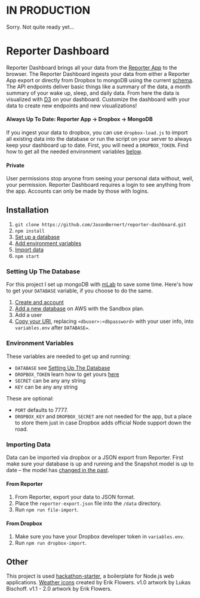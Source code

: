 # IN PRODUCTION

Sorry. Not quite ready yet...

# Reporter Dashboard

Reporter Dashboard brings all your data from the [Reporter App](http://www.reporter-app.com/) to the browser. The Reporter Dashboard ingests your data from either a Reporter App export or directly from Dropbox to mongoDB using the current [schema](https://gist.github.com/dbreunig/9315705). The API endpoints deliver basic things like a summary of the data, a month summary of your wake up, sleep, and daily data. From here the data is visualized with [D3](https://d3js.org/) on your dashboard. Customize the dashboard with your data to create new endpoints and new visualizations!

#### Always Up To Date: Reporter App → Dropbox → MongoDB
If you ingest your data to dropbox, you can use `dropbox-load.js` to import all existing data into the database or run the script on your server to always keep your dashboard up to date. First, you will need a `DROPBOX_TOKEN`. Find how to get all the needed environment variables [below](#environment-variables).

#### Private
User permissions stop anyone from seeing your personal data without, well, your permission. Reporter Dashboard requires a login to see anything from the app. Accounts can only be made by those with logins.

## Installation

1. `git clone https://github.com/JasonBernert/reporter-dashboard.git`
2. `npm install`
3. [Set up a database](#setting-up-the-database)
4. [Add environment variables](#environment-variables)
5. [Import data](#importing-data)
6. `npm start`

### Setting Up The Database

For this project I set up mongoDB with [mLab](https://mlab.com/) to save some time. Here's how to  get your `DATABASE` variable, if you choose to do the same.

1. [Create and account](https://mlab.com/signup/)
2. [Add a new database](https://mlab.com/create/wizard) on AWS with the Sandbox plan.
3. Add a user
4. [Copy your URI](http://docs.mlab.com/connecting/#connect-string), replacing `<dbuser>:<dbpassword>` with your user info, into `variables.env` after `DATABASE=`.

### Environment Variables

These variables are needed to get up and running:
- `DATABASE` see [Setting Up The Database](#setting-up-the-database)
- `DROPBOX_TOKEN` learn how to get yours  [here](http://www.iperiusbackup.net/en/create-dropbox-app-get-authentication-token/)
- `SECRET` can be any any string
- `KEY` can be any any string

These are optional:
- `PORT` defaults to 7777.
- `DROPBOX_KEY` and `DROPBOX_SECRET` are not needed for the app, but a place to store them just in case Dropbox adds official Node support down the road.

### Importing Data

Data can be imported via dropbox or a JSON export from Reporter. First make sure your database is up and running and the Snapshot model is up to date – the model has [changed in the past](https://gist.github.com/dbreunig/9315705#gistcomment-1191718).

#### From Reporter
1. From Reporter, export your data to JSON format.
2. Place the `reporter-export.json` file into the `/data` directory.
3. Run `npm run file-import`.

#### From Dropbox
1. Make sure you have your Dropbox developer token in `variables.env`.
2. Run `npm run dropbox-import`.

## Other
This project is used [hackathon-starter](https://github.com/sahat/hackathon-starter), a boilerplate for Node.js web applications.
[Weather icons](https://erikflowers.github.io/weather-icons/) created by Erik Flowers. v1.0 artwork by Lukas Bischoff. v1.1 - 2.0 artwork by Erik Flowers.
